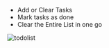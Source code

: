 * Add or Clear Tasks
* Mark tasks as done
* Clear the Entire List in one go

![todolist](https://user-images.githubusercontent.com/77614377/120517782-6ccdee00-c3ee-11eb-836d-20c5457e7304.png)
